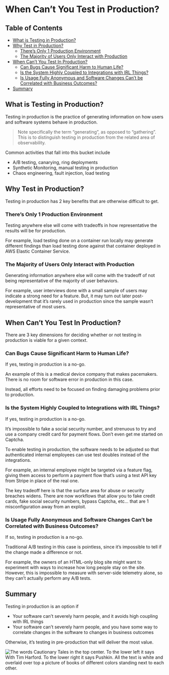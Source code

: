 # When Can’t You Test in Production?

## Table of Contents

- [What is Testing in Production?](#what-is-testing-in-production)
- [Why Test in Production?](#why-test-in-production)
  * [There’s Only 1 Production Environment](#theres-only-1-production-environment)
  * [The Majority of Users Only Interact with Production](#the-majority-of-users-only-interact-with-production)
- [When Can’t You Test In Production?](#when-cant-you-test-in-production)
  * [Can Bugs Cause Significant Harm to Human Life?](#can-bugs-cause-significant-harm-to-human-life)
  * [Is the System Highly Coupled to Integrations with IRL Things?](#is-the-system-highly-coupled-to-integrations-with-irl-things)
  * [Is Usage Fully Anonymous and Software Changes Can’t be Correlated with Business Outcomes?](#is-usage-fully-anonymous-and-software-changes-cant-be-correlated-with-business-outcomes)
- [Summary](#summary)

## What is Testing in Production?

Testing in production is the practice of generating information on how users and software systems behave in production.

> Note specifically the term “generating”, as opposed to “gathering”. This is to distinguish testing in production from the related area of observability.
> 

Common activities that fall into this bucket include

- A/B testing, canarying, ring deployments
- Synthetic Monitoring, manual testing in production
- Chaos engineering, fault injection, load testing

## Why Test in Production?

Testing in production has 2 key benefits that are otherwise difficult to get.

### There’s Only 1 Production Environment

Testing anywhere else will come with tradeoffs in how representative the results will be for production.

For example, load testing done on a container run locally may generate different findings than load testing done against that container deployed in AWS Elastic Container Service.

### The Majority of Users Only Interact with Production

Generating information anywhere else will come with the tradeoff of not being representative of the majority of user behaviors.

For example, user interviews done with a small sample of users may indicate a strong need for a feature. But, it may turn out later post-development that it’s rarely used in production since the sample wasn’t representative of most users.

## When Can’t You Test In Production?

There are 3 key dimensions for deciding whether or not testing in production is viable for a given context.

### Can Bugs Cause Significant Harm to Human Life?

If yes, testing in production is a no-go.

An example of this is a medical device company that makes pacemakers. There is no room for software error in production in this case.

Instead, all efforts need to be focused on finding damaging problems prior to production.

### Is the System Highly Coupled to Integrations with IRL Things?

If yes, testing in production is a no-go.

It’s impossible to fake a social security number, and strenuous to try and use a company credit card for payment flows. Don’t even get me started on Captcha.

To enable testing in production, the software needs to be adjusted so that authenticated internal employees can use test doubles instead of the integrations.

For example, an internal employee might be targeted via a feature flag, giving them access to perform a payment flow that’s using a test API key from Stripe in place of the real one.

The key tradeoff here is that the surface area for abuse or security breaches widens. There are now workflows that allow you to fake credit cards, fake social security numbers, bypass Captcha, etc… that are 1 misconfiguration away from an exploit.

### Is Usage Fully Anonymous and Software Changes Can’t be Correlated with Business Outcomes?

If so, testing in production is a no-go.

Traditional A/B testing in this case is pointless, since it’s impossible to tell if the change made a difference or not.

For example, the owners of an HTML-only blog site might want to experiment with ways to increase how long people stay on the site. However, this is impossible to measure with server-side telemetry alone, so they can’t actually perform any A/B tests.

## Summary

Testing in production is an option if

- Your software can’t severely harm people, and it avoids high coupling with IRL things
- Your software can’t severely harm people, and you have some way to correlate changes in the software to changes in business outcomes

Otherwise, it’s testing in pre-production that will deliver the most value.


![The words Cautionary Tales in the top center. To the lower left it says With Tim Harford. To the lower right it says Pushkin. All the text is white and overlaid over top a picture of books of different colors standing next to each other.](https://dev-to-uploads.s3.amazonaws.com/uploads/articles/l4grft2tjwkjhgob8c1e.png)
